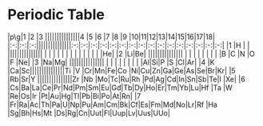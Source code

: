 # Periodic Table  

|p\g|1 |2 |3 |||||||||||||||4  |5  |6 |7 |8 |9  |10|11|12|13|14|15|16|17|18|
|:-:|:-:|:-:|||||||||||||||:-:|:-:|:-:|:-:|:-:|:-:|:-:|:-:|:-:|:-:|:-:|:-:|:-:|:-:|:-:|:-:|
|1  |H |  |  |||||||||||||||   |   |  |  |  |   |  |  |  |  |  |  |  |  |He|
|2  |Li|Be|  |||||||||||||||   |   |  |  |  |   |  |  |  |B |C |N |O |F |Ne|
|3  |Na|Mg|  |||||||||||||||   |   |  |  |  |   |  |  |  |Al|Si|P |S |Cl|Ar|
|4  |K |Ca|Sc|||||||||||||||Ti |V  |Cr|Mn|Fe|Co |Ni|Cu|Zn|Ga|Ge|As|Se|Br|Kr|
|5  |Rb|Sr|Y |||||||||||||||Zr |Nb |Mo|Tc|Ru|Rh |Pd|Ag|Cd|In|Sn|Sb|Te|I |Xe|
|6  |Cs|Ba|La|Ce|Pr|Nd|Pm|Sm|Eu|Gd|Tb|Dy|Ho|Er|Tm|Yb|Lu|Hf |Ta |W |Re|Os|Ir |Pt|Au|Hg|Tl|Pb|Bi|Po|At|Rn|
|7  |Fr|Ra|Ac|Th|Pa|U|Np|Pu|Am|Cm|Bk|Cf|Es|Fm|Md|No|Lr|Rf |Ha |Sg|Bh|Hs|Mt |Ds|Rg|Cn|Uut|Fl|Uup|Lv|Uus|UUo|